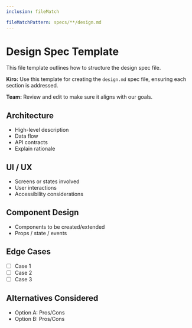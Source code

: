 ```yaml
---
inclusion: fileMatch

fileMatchPattern: specs/**/design.md
---
```


# Design Spec Template

This file template outlines how to structure the design spec file.

**Kiro:** Use this template for creating the `design.md` spec file, ensuring each section is addressed.

**Team:** Review and edit to make sure it aligns with our goals.

## Architecture

- High-level description
- Data flow
- API contracts
- Explain rationale

## UI / UX

- Screens or states involved
- User interactions
- Accessibility considerations

## Component Design

- Components to be created/extended
- Props / state / events

## Edge Cases

- [ ] Case 1
- [ ] Case 2
- [ ] Case 3

## Alternatives Considered

- Option A: Pros/Cons
- Option B: Pros/Cons
